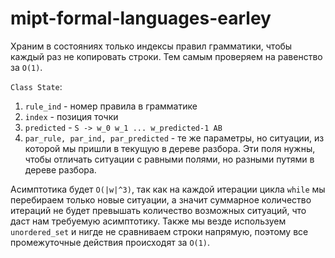 # mipt-formal-languages-earley

Храним в состояниях только индексы правил грамматики, чтобы каждый раз не копировать строки. Тем самым проверяем на равенство за ```O(1)```. 
  
 
 ```Class State```:
 1) ```rule_ind``` - номер правила в грамматике
 2) ```index``` - позиция точки
 3) ```predicted``` - ```S -> w_0 w_1 ... w_predicted-1 AB```
 4) ```par_rule, par_ind, par_predicted``` - те же параметры, но ситуации, из которой мы пришли в текущую в дереве разбора. Эти поля нужны, чтобы отличать ситуации с равными полями, но разными путями в дереве разбора.
  
  
Асимптотика будет ```O(|w|^3)```, так как на каждой итерации цикла ```while``` мы перебираем только новые ситуации, а значит суммарное количество итераций не будет превышать количество возможных ситуаций, что даст нам требуемую асимптотику. Также мы везде используем ```unordered_set``` и нигде не сравниваем строки напрямую, поэтому все промежуточные действия происходят за ```O(1)```.
